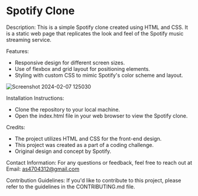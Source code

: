 # Spotify Clone

Description: This is a simple Spotify clone created using HTML and CSS. It is a static web page that replicates the look and feel of the Spotify music streaming service.

Features:
- Responsive design for different screen sizes.
- Use of flexbox and grid layout for positioning elements.
- Styling with custom CSS to mimic Spotify's color scheme and layout.

![Screenshot 2024-02-07 125030](https://github.com/aakasshhh/Spotify-Clone/assets/118706951/0796b9d3-bbdd-4a1c-a0d0-94faa735ab02)


Installation Instructions:
- Clone the repository to your local machine.
- Open the index.html file in your web browser to view the Spotify clone.




Credits: 
- The project utilizes HTML and CSS for the front-end design.
- This project was created as a part of a coding challenge.
- Original design and concept by Spotify.

Contact Information: For any questions or feedback, feel free to reach out at Email: as4704312@gmail.com

Contribution Guidelines: If you'd like to contribute to this project, please refer to the guidelines in the CONTRIBUTING.md file.

